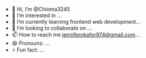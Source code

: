 - 👋 Hi, I’m @Chioma3245
- 👀 I’m interested in ...
- 🌱 I’m currently learning frontend web development...
- 💞️ I’m looking to collaborate on ...
- 📫 How to reach me jenniferokafor974@gmail.com...
- 😄 Pronouns: ...
- ⚡ Fun fact: ...

<!---
Chioma3245/Chioma3245 is a ✨ special ✨ repository because its `README.md` (this file) appears on your GitHub profile.
You can click the Preview link to take a look at your changes.
--->
